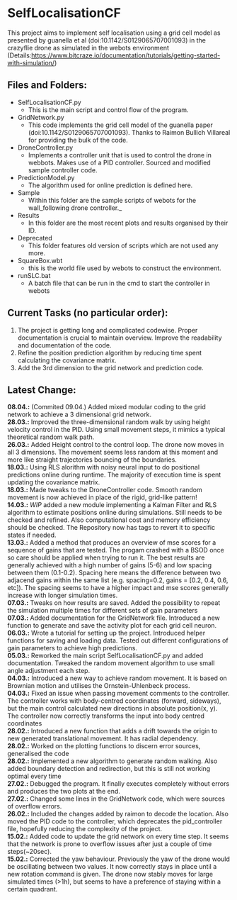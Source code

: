 # SelfLocalisationCF
This project aims to implement self localisation using a grid cell model as presented by guanella et al (doi:10.1142/S0129065707001093) in the crazyflie drone as simulated in the webots environment (Details:https://www.bitcraze.io/documentation/tutorials/getting-started-with-simulation/)

## Files and Folders:
 - SelfLocalisationCF.py
	- This is the main script and control flow of the program.
- GridNetwork.py
	- This code implements the grid cell model of the guanella paper (doi:10.1142/S0129065707001093). Thanks to Raimon Bullich Villareal for providing the bulk of the code.
- DroneController.py
	- Implements a controller unit that is used to control the drone in webbots. Makes use of a PID controller. Sourced and modified sample controller code.
- PredictionModel.py
	- The algorithm used for online prediction is defined here.
- Sample
	- Within this folder are the sample scripts of webots for the wall_following drone controller._ 
- Results
	- In this folder are the most recent plots and results organised by their ID.
- Deprecated
	- This folder features old version of scripts which are not used any more.
- SquareBox.wbt
	- this is the world file used by webots to construct the environment.
- runSLC.bat
	- A batch file that can be run in the cmd to start the controller in webots


## Current Tasks (no particular order):
1. The project is getting long and complicated codewise. Proper documentation is crucial to maintain overview. Improve the readability and documentation of the code.
3. Refine the position prediction algorithm by reducing time spent calculating the covariance matrix.
1. Add the 3rd dimension to the grid network and prediction code.


## Latest Change:
**08.04.:** (Commited 09.04.) Added mixed modular coding to the grid network to achieve a 3 dimensional grid network.<br>
**28.03.:** Improved the three-dimensional random walk by using height velocity control in the PID. Using small movement steps, it mimics a typical theoretical random walk path. <br>
**26.03.:** Added Height control to the control loop. The drone now moves in all 3 dimensions. The movement seems less random at this moment and more like straight trajectories bouncing of the boundaries. <br>
**18.03.:** Using RLS alorithm with noisy neural input to do positional predictions online during runtime. The majority of execution time is spent updating the covariance matrix.<br>
**18.03.:** Made tweaks to the DroneController code. Smooth random movement is now achieved in place of the rigid, grid-like pattern!<br>
**14.03.:** _WIP_ added a new module implementing a Kalman Filter and RLS algorithm to estimate positions online during simulations. Still needs to be checked and refined. Also computational cost and memory efficiency should be checked. The Repository now has tags to revert it to specific states if needed.<br>
**13.03.:** Added a method that produces an overview of mse scores for a sequence of gains that are tested. The progam crashed with a BSOD once so care should be applied when trying to run it. The best results are generally achieved with a high number of gains (5-6) and low spacing between them (0.1-0.2). Spacing here means the difference between two adjacend gains within the same list (e.g. spacing=0.2, gains = [0.2, 0.4, 0.6, etc]). The spacing seems to have a higher impact and mse scores generally increase with longer simulation times.<br>
**07.03.:** Tweaks on how results are saved. Added the possibility to repeat the simulation multiple times for different sets of gain parameters<br>
**07.03.:** Added documentation for the GridNetwork file. Introduced a new function to generate and save the activity plot for each grid cell neuron.<br>
**06.03.:** Wrote a tutorial for setting up the project. Introduced helper functions for saving and loading data. Tested out different configurations of gain parameters to achieve high predictions.<br>
**05.03.:** Reworked the main script SelfLocalisationCF.py and added documentation. Tweaked the random movement algorithm to use small angle adjustment each step.<br>
**04.03.:** Introduced a new way to achieve random movement. It is based on Brownian motion and utilises the Ornstein-Uhlenbeck process.<br>
**04.03.:** Fixed an issue when passing movement comments to the controller. The controller works with body-centred coordinates (forward, sideways), but the main control calculated new directions in absolute position(x, y). The controller now correctly transforms the input into body centred coordinates<br>
**28.02.:** Introduced a new function that adds a drift towards the origin to new generated translational movement. It has radial dependency.<br>
**28.02.:** Worked on the plotting functions to discern error sources, generalised the code<br>
**28.02.:** Implemented a new algorithm to generate random walking. Also added boundary detection and redirection, but this is still not working optimal every time<br>
**27.02.:** Debugged the program. It finally executes completely without errors and produces the two plots at the end.<br>
**27.02.:** Changed some lines in the GridNetwork code, which were sources of overflow errors.<br>
**26.02.:** Included the changes added by raimon to decode the location. Also moved the PID code to the controller, which deprecates the pid_controller file, hopefully reducing the complexity of the project.<br>
**15.02.:** Added code to update the grid network on every time step. It seems that the network is prone to overflow issues after just a couple of time steps(~20sec).<br>
**15.02.:** Corrected the yaw behaviour. Previously the yaw of the drone would be oscillating between two values. It now correctly stays in place until a new rotation command is given. The drone now stably moves for large simulated times (>1h), but seems to have a preference of staying within a certain quadrant.


